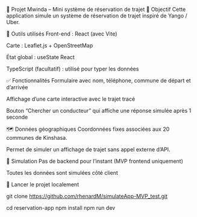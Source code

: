 🚕 Projet Mwinda – Mini système de réservation de trajet
🎯 Objectif
Cette application simule un système de réservation de trajet inspiré de Yango / Uber.

🔧 Outils utilisés
Front-end : React (avec Vite)

Carte : Leaflet.js + OpenStreetMap

État global : useState React

TypeScript (facultatif) : utilisé pour typer les données

✅ Fonctionnalités
Formulaire avec nom, téléphone, commune de départ et d’arrivée

Affichage d’une carte interactive avec le trajet tracé

Bouton “Chercher un conducteur” qui affiche une réponse simulée après 1 seconde

🗺️ Données géographiques
Coordonnées fixes associées aux 20 communes de Kinshasa.

Permet de simuler un affichage de trajet sans appel externe d’API.

🔁 Simulation
Pas de backend pour l’instant (MVP frontend uniquement)

Toutes les données sont simulées côté client

🚀 Lancer le projet localement

git clone https://github.com/rhenardM/simulateApp-MVP_test.git

cd reservation-app
npm install
npm run dev
